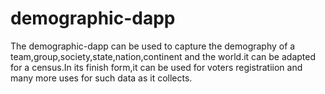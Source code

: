 # demographic-dapp
The demographic-dapp can be used to capture the demography of a  team,group,society,state,nation,continent and the world.it can be adapted for a census.In its finish form,it can be used for voters registratiion and many more uses for such data as it collects.
